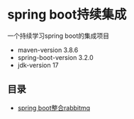 # spring boot持续集成

一个持续学习spring boot的集成项目

- maven-version 3.8.6
- spring-boot-version 3.2.0
- jdk-version 17

## 目录

- [spring boot整合rabbitmq](./spring-boot-study-rabbitmq) 
